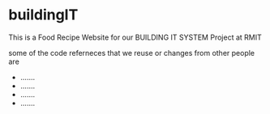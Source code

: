 # buildingIT
This is a Food Recipe Website for our BUILDING IT SYSTEM Project at RMIT



some of the code referneces that we reuse or changes from other people are
- .......
- .......
- .......
- .......
